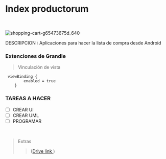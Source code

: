 # Index productorum  
<br />

![shopping-cart-g65473675d_640](https://user-images.githubusercontent.com/33204630/173901578-0cc418dd-eb6d-4a4b-96eb-cfa30a012172.png)
<br />

DESCRIPCION
: Aplicaciones para hacer la lista de compra desde Android 
<br />




### Extenciones de Grandle

>Vinculación de vista

```
 viewBinding {
        enabled = true
    }
```



### TAREAS A HACER 
- [ ] CREAR UI
- [ ] CREAR UML
- [ ] PROGRAMAR

<br />


>Extras
>>([Drive link ](https://docs.google.com/document/d/1r5ElcFDWT98yS-NT08viIMSQooUFfycH5JtQUsLnOFA/edit))
<br />
